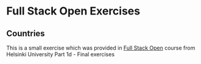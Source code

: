 # Full Stack Open Exercises

## Countries

This is a small exercise which was provided in [Full Stack Open](https://fullstackopen.com/en/) course from Helsinki University
Part 1d - Final exercises
